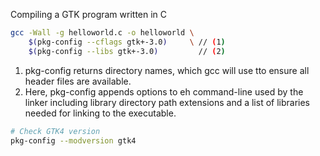 Compiling a GTK program written in C

```sh
gcc -Wall -g helloworld.c -o helloworld \
    $(pkg-config --cflags gtk+-3.0)     \ // (1)
    $(pkg-config --libs gtk+-3.0)         // (2)
```

1. pkg-config returns directory names, which gcc will use tto ensure all header files are available.
2. Here, pkg-config appends options to eh command-line used by the linker including library directory path extensions and a list of libraries needed for linking to the executable.

```sh
# Check GTK4 version
pkg-config --modversion gtk4
```
